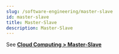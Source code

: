 ```yaml
---
slug: /software-engineering/master-slave
id: master-slave
title: Master-Slave
description: Master-Slave
---
```


See **[Cloud Computing > Master-Slave](/cloud-computing/master-slave)**
